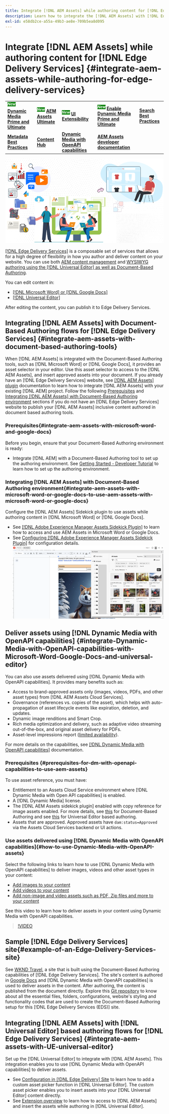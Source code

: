 ```yaml
---
title: Integrate [!DNL AEM Assets] while authoring content for [!DNL Edge Delivery Services]
description: Learn how to integrate the [!DNL AEM Assets] with [!DNL Edge Delivery Services]. This integration enables you to integrate [!DNL AEM Assets] with [!DNL Microsoft Word] and [!DNL Google Docs], integrate [!DNL AEM Assets] with [!DNL Universal Editor], integrate [!DNL Dynamic Media with OpenAPI capabilities] with [!DNL Universal Editor] and integrate [!DNL Dynamic Media with OpenAPI capabilities] with [!DNL Microsoft Word] and [!DNL Google Docs].
exl-id: e58db2ce-a55a-49b3-ae8e-709b5ea8d095
---
```

# Integrate [!DNL AEM Assets] while authoring content for [!DNL Edge Delivery Services] {#integrate-aem-assets-while-authoring-for-edge-delivery-services}

<table>
    <tr>
        <td>
            <sup style= "background-color:#008000; color:#FFFFFF; font-weight:bold"><i>New</i></sup> <a href="/help/assets/dynamic-media/dm-prime-ultimate.md"><b>Dynamic Media Prime and Ultimate</b></a>
        </td>
        <td>
            <sup style= "background-color:#008000; color:#FFFFFF; font-weight:bold"><i>New</i></sup> <a href="/help/assets/assets-ultimate-overview.md"><b>AEM Assets Ultimate</b></a>
        </td>
        <td>
            <sup style= "background-color:#008000; color:#FFFFFF; font-weight:bold"><i>New</i></sup> <a href="/help/assets/aem-assets-view-ui-extensibility.md"><b>UI Extensibility</b></a>
        </td>
          <td>
            <sup style= "background-color:#008000; color:#FFFFFF; font-weight:bold"><i>New</i></sup> <a href="/help/assets/dynamic-media/enable-dynamic-media-prime-and-ultimate.md"><b>Enable Dynamic Media Prime and Ultimate</b></a>
        </td>
         <td>
            <a href="/help/assets/search-best-practices.md"><b>Search Best Practices</b></a>
        </td>
    </tr>
    <tr>
        <td>
            <a href="/help/assets/metadata-best-practices.md"><b>Metadata Best Practices</b></a>
        </td>
        <td>
            <a href="/help/assets/product-overview.md"><b>Content Hub</b></a>
        </td>
        <td>
            <a href="/help/assets/dynamic-media-open-apis-overview.md"><b>Dynamic Media with OpenAPI capabilities</b></a>
        </td>
        <td>
            <a href="https://developer.adobe.com/experience-cloud/experience-manager-apis/"><b>AEM Assets developer documentation</b></a>
        </td>
    </tr>
</table>

![AEM assets with UE](/help/assets/assets/EDS2.png)

[[!DNL Edge Delivery Services]](https://experienceleague.adobe.com/en/docs/experience-manager-cloud-service/content/edge-delivery/overview) is a composable set of services that allows for a high degree of flexibility in how you author and deliver content on your website. You can use both [AEM content management](/help/sites-cloud/authoring/author-publish.md) and [WYSIWYG authoring using the [!DNL Universal Editor] as well as Document-Based Authoring](https://experienceleague.adobe.com/en/docs/experience-manager-cloud-service/content/edge-delivery/wysiwyg-authoring/authoring).

You can edit content in:

* [[!DNL Microsoft Word] or [!DNL Google Docs]](#integrate-aem-assets-with-document-based-authoring-tools)
* [[!DNL Universal Editor]](#integrate-aem-assets-with-UE-universal-editor)

After editing the content, you can publish it to Edge Delivery Services.

## Integrating [!DNL AEM Assets] with Document-Based Authoring flows for [!DNL Edge Delivery Services] {#integrate-aem-assets-with-document-based-authoring-tools}

When [!DNL AEM Assets] is integrated with the Document-Based Authoring tools, such as [!DNL Microsoft Word] or [!DNL Google Docs], it provides an asset selector in your editor. Use this asset selector to access to the [!DNL AEM Assets], and insert approved assets into your document.
If you already have an [!DNL Edge Delivery Services] website, see [[!DNL AEM Assets] plugin](https://github.com/adobe-rnd/aem-assets-plugin/blob/main/README.md) documentation to learn how to integrate [!DNL AEM Assets] with your existing [!DNL AEM] project. 
Follow the following [Prerequisites](#integrate-aem-assets-with-microsoft-word-and-google-docs) and [Integrating [!DNL AEM Assets] with Document-Based Authoring environment](#integrate-aem-assets-with-microsoft-word-or-google-docs-to-use-aem-assets-with-microsoft-word-or-google-docs) sections if you do not have an [!DNL Edge Delivery Services] website to publish your [!DNL AEM Assets] inclusive content authored in document based authoring tools.

### Prerequisites{#integrate-aem-assets-with-microsoft-word-and-google-docs}

Before you begin, ensure that your Document-Based Authoring environment is ready:

* Integrate [!DNL AEM] with a Document-Based Authoring tool to set up the authoring environment. See [Getting Started - Developer Tutorial](https://www.aem.live/developer/tutorial) to learn how to set up the authoring environment.

### Integrating [!DNL AEM Assets] with Document-Based Authoring environment{#integrate-aem-assets-with-microsoft-word-or-google-docs-to-use-aem-assets-with-microsoft-word-or-google-docs}

Configure the [!DNL AEM Assets] Sidekick plugin to use assets while authoring content in [!DNL Microsoft Word] or [!DNL Google Docs].

* See [[!DNL Adobe Experience Manager Assets Sidekick Plugin]](https://www.aem.live/docs/aem-assets-sidekick-plugin#using-experience-manager-assets-for-website-authors) to learn how to access and use AEM Assets in Microsoft Word or Google Docs.
* See [Configuring [!DNL Adobe Experience Manager Assets Sidekick Plugin]](https://www.aem.live/developer/configuring-aem-assets-sidekick-plugin) for configuration details.
![use dynamic media with openAPI capabilities in ms word and google docs](/help/assets/assets/my-assets-sidebar.png)

## Deliver assets using [!DNL Dynamic Media with OpenAPI capabilities] {#integrate-Dynamic-Media-with-OpenAPI-capabilities-with-Microsoft-Word-Google-Docs-and-universal-editor}

You can also use assets delivered using [!DNL Dynamic Media with OpenAPI capabilities]. It provides many benefits such as:

* Access to brand-approved assets only (images, videos, PDFs, and other asset types) from [!DNL AEM Assets Cloud Services].
* Governance (references vs. copies of the asset), which helps with auto-propagation of asset lifecycle events like expiration, deletion, and updates.
* Dynamic image renditions and Smart Crop.
* Rich media optimization and delivery, such as adaptive video streaming out-of-the-box, and original asset delivery for PDFs.
* Asset-level impressions report ([limited availability](/help/assets/manage-reports-assets-view.md#dynamic-media-delivery-reports)).

For more details on the capabilities, see [[!DNL Dynamic Media with OpenAPI capabilities]](https://experienceleague.adobe.com/en/docs/experience-manager-cloud-service/content/assets/dynamicmedia/dynamic-media-open-apis/dynamic-media-open-apis-overview) documentation.

### Prerequisites {#prerequisites-for-dm-with-openapi-capabilities-to-use-aem-assets}  

To use asset reference, you must have:

* Entitlement to an Assets Cloud Service environment where [!DNL Dynamic Media with Open API capabilities] is enabled.
* A [!DNL Dynamic Media] license.
* The [!DNL AEM Assets sidekick plugin] enabled with copy reference for image assets enabled. For more details, see [this](https://www.aem.live/developer/configuring-aem-assets-sidekick-plugin#copymode) for Document-Based Authoring and see [this](https://developer.adobe.com/uix/docs/extension-manager/extension-developed-by-adobe/configurable-asset-picker/#extension-overview) for Universal Editor based authoring.
* Assets that are approved. Approved assets have `dam:status=Approved` via the Assets Cloud Services backend or UI actions.

### Use assets delivered using [!DNL Dynamic Media with OpenAPI capabilities]{#how-to-use-Dynamic-Media-with-OpenAPI-assets}

Select the following links to learn how to use [!DNL Dynamic Media with OpenAPI capabilities] to deliver images, videos and other asset types in your content:

* [Add images to your content](https://www.aem.live/docs/aem-assets-sidekick-plugin#using-image-references-when-authoring-content)
* [Add videos to your content](https://www.aem.live/docs/aem-assets-sidekick-plugin#using-video-references-when-authoring-content)
* [Add non-image and video assets such as PDF, Zip files and more to your content](https://www.aem.live/docs/aem-assets-sidekick-plugin#using-asset-references-for-pdf-zip-etc-when-authoring-content)

See this video to learn how to deliver assets in your content using Dynamic Media with OpenAPI capabilities.

>[!VIDEO](https://video.tv.adobe.com/v/3441155)

## Sample [!DNL Edge Delivery Services] site{#example-of-an-Edge-Delivery-Services-site} 

See [WKND Travel](http://bit.ly/3DExLnf), a site that is built using the Document-Based Authoring capabilities of [!DNL Edge Delivery Services]. The site's content is authored in [Google Docs](https://drive.google.com/drive/folders/1HCCHRWp4HJIXW_cUv5cRDQ5DzzqiZsXT) and [!DNL Dynamic Media with OpenAPI capabilities] is used to deliver assets in the content. After authoring, the content is published from the document directly. Explore this [Git repository](https://github.com/hlxsites/franklin-assets-selector/tree/aem-dynamicmedia-demo/blocks) to know about all the essential files, folders, configurations, website's styling and functionality codes that are used to create the Document-Based Authoring setup for this [!DNL Edge Delivery Services (EDS)] site.

## Integrating [!DNL AEM Assets] with [!DNL Universal Editor] based authoring flows for [!DNL Edge Delivery Services] {#integrate-aem-assets-with-UE-universal-editor}

Set up the [!DNL Universal Editor] to integrate with [!DNL AEM Assets]. This integration enables you to use [!DNL Dynamic Media with OpenAPI capabilities] to deliver assets.

* See [Configuration in [!DNL Edge Delivery] Site](https://developer.adobe.com/uix/docs/extension-manager/extension-developed-by-adobe/configurable-asset-picker/#configuration-in-edge-delivery-site) to learn how to add a custom asset picker function in [!DNL Universal Editor]. The custom asset picker enables you to insert assets into your [!DNL Universal Editor] content directly.
* See [Extension overview](https://developer.adobe.com/uix/docs/extension-manager/extension-developed-by-adobe/configurable-asset-picker/#extension-overview) to learn how to access to [!DNL AEM Assets] and insert the assets while authoring in [!DNL Universal Editor].
